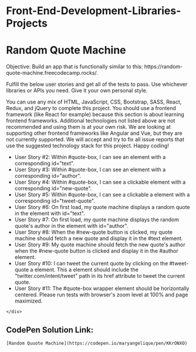 # Front-End-Development-Libraries-Projects

<!DOCTYPE html>
<html lang="en">
<head>
    <meta charset="UTF-8">
    <meta name="viewport" content="width=device-width, initial-scale=1.0">
</head>
<body>
    <div class="react-and-redux">
        <h1>Random Quote Machine</h1>
        <p>Objective: Build an app that is functionally similar to this: https://random-quote-machine.freecodecamp.rocks/.

Fulfill the below user stories and get all of the tests to pass. Use whichever libraries or APIs you need. Give it your own personal style.

You can use any mix of HTML, JavaScript, CSS, Bootstrap, SASS, React, Redux, and jQuery to complete this project. You should use a frontend framework (like React for example) because this section is about learning frontend frameworks. Additional technologies not listed above are not recommended and using them is at your own risk. We are looking at supporting other frontend frameworks like Angular and Vue, but they are not currently supported. We will accept and try to fix all issue reports that use the suggested technology stack for this project. Happy coding!</p>
        <ul>
            <li>User Story #2: Within #quote-box, I can see an element with a corresponding id="text".</li>
            <li>User Story #3: Within #quote-box, I can see an element with a corresponding id="author".</li>
            <li>User Story #4: Within #quote-box, I can see a clickable element with a corresponding id="new-quote".</li>
            <li>User Story #5: Within #quote-box, I can see a clickable a element with a corresponding id="tweet-quote".</li>
            <li>User Story #6: On first load, my quote machine displays a random quote in the element with id="text".</li>
            <li>User Story #7: On first load, my quote machine displays the random quote's author in the element with id="author".</li>
            <li>User Story #8: When the #new-quote button is clicked, my quote machine should fetch a new quote and display it in the #text element.</li>
            <li>User Story #9: My quote machine should fetch the new quote's author when the #new-quote button is clicked and display it in the #author element.</li>
            <li>User Story #10: I can tweet the current quote by clicking on the #tweet-quote a element. This a element should include the "twitter.com/intent/tweet" path in its href attribute to tweet the current quote.</li>
            <li>User Story #11: The #quote-box wrapper element should be horizontally centered. Please run tests with browser's zoom level at 100% and page maximized.</li>
          </ul>
         
    </div>
</body>
</html>

## CodePen Solution Link: 
    [Random Quuote Machine](https://codepen.io/maryangelique/pen/KKrONXO)
